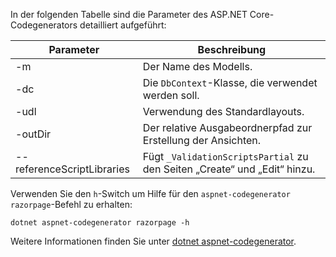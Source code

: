 <a name="codegenerator"></a> In der folgenden Tabelle sind die Parameter des ASP.NET Core-Codegenerators detailliert aufgeführt:

| Parameter               | Beschreibung|
| ----------------- | ------------ |
| -m  | Der Name des Modells. |
| -dc  | Die `DbContext`-Klasse, die verwendet werden soll. |
| -udl | Verwendung des Standardlayouts. |
| -outDir | Der relative Ausgabeordnerpfad zur Erstellung der Ansichten. |
| --referenceScriptLibraries | Fügt `_ValidationScriptsPartial` zu den Seiten „Create“ und „Edit“ hinzu. |

Verwenden Sie den `h`-Switch um Hilfe für den `aspnet-codegenerator razorpage`-Befehl zu erhalten:

```dotnetcli
dotnet aspnet-codegenerator razorpage -h
```

Weitere Informationen finden Sie unter [dotnet aspnet-codegenerator](xref:fundamentals/tools/dotnet-aspnet-codegenerator).
